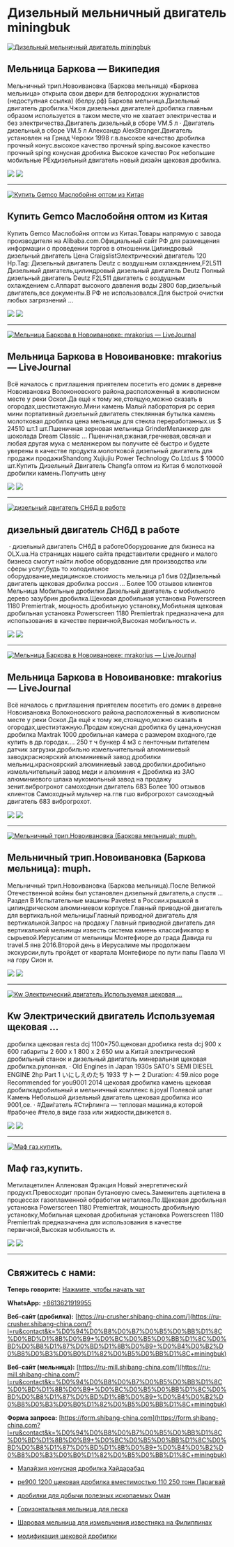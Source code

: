 # Дизельный мельничный двигатель miningbuk

<a href="https://swt.shibang-china.com/?l=ru&img&k=%D0%94%D0%B8%D0%B7%D0%B5%D0%BB%D1%8C%D0%BD%D1%8B%D0%B9+%D0%BC%D0%B5%D0%BB%D1%8C%D0%BD%D0%B8%D1%87%D0%BD%D1%8B%D0%B9+%D0%B4%D0%B2%D0%B8%D0%B3%D0%B0%D1%82%D0%B5%D0%BB%D1%8C+miningbuk" target="_blank">![Дизельный мельничный двигатель miningbuk](http://static.shibang-china.com/all-800x300/1126.jpg)</a>

## Мельница Баркова — Википедия
Мельничный трип.Новоивановка (Баркова мельница) &#171;Баркова мельница&#187; открыла свои двери для белгородских журналистов (недоступная ссылка) (белру.рф) Баркова мельница.Дизельный двигатель дробилка.Чжоя дизельных двигателей дробилка главным образом используется в таком месте,что не хватает электричества и без электричества.Двигатель дизельный,в сборе VM.5 л&nbsp;&#0183;&#32;Двигатель дизельный,в сборе VM.5 л Александр AlexStranger.Двигатель установлен на Грнад Чероки 1998 г.в.высокое качество дробилка прочный конус.высокое качество прочный sping.высокое качество прочный sping конусная дробилка Высокое качество Рок небольшие мобильные PExдизельный двигатель новый дизайн щековая дробилка.


<a href="https://whatsapp.shibangsoft.com/WhatsApp.php" target="_blank" title="WhatsApp">![](http://static.shibang-china.com/icon/whatsapp.png)</a> <a href="https://swt.shibang-china.com/?l=ru&icon&k=%D0%94%D0%B8%D0%B7%D0%B5%D0%BB%D1%8C%D0%BD%D1%8B%D0%B9+%D0%BC%D0%B5%D0%BB%D1%8C%D0%BD%D0%B8%D1%87%D0%BD%D1%8B%D0%B9+%D0%B4%D0%B2%D0%B8%D0%B3%D0%B0%D1%82%D0%B5%D0%BB%D1%8C+miningbuk" target="_blank">![](http://static.shibang-china.com/icon/chat-ru.png)</a>

---

<a href="https://swt.shibang-china.com/?l=ru&img&k=%D0%94%D0%B8%D0%B7%D0%B5%D0%BB%D1%8C%D0%BD%D1%8B%D0%B9+%D0%BC%D0%B5%D0%BB%D1%8C%D0%BD%D0%B8%D1%87%D0%BD%D1%8B%D0%B9+%D0%B4%D0%B2%D0%B8%D0%B3%D0%B0%D1%82%D0%B5%D0%BB%D1%8C+miningbuk" target="_blank">![Купить Gemco Маслобойня оптом из Китая](http://static.shibang-china.com/all-800x300/589.jpg)</a>

## Купить Gemco Маслобойня оптом из Китая
Купить Gemco Маслобойня оптом из Китая.Товары напрямую с завода производителя на Alibaba.com.Официальный сайт РФ для размещения информации о проведении торгов в отношении.Цилиндровый дизельный двигатель Цена CraigslistЭлектрический двигатель 120 Hp.Tag: Дизельный двигатель Deutz с воздушным охлаждением,F2L511 Дизельный двигатель,цилиндровый дизельный двигатель Deutz Полный дизельный двигатель Deutz F2L511 двигатель с воздушным охлаждением с.Аппарат высокого давления воды 2800 бар,дизельный двигатель,все документы.В РФ не использовался.Для быстрой очистки любых загрязнений …


<a href="https://whatsapp.shibangsoft.com/WhatsApp.php" target="_blank" title="WhatsApp">![](http://static.shibang-china.com/icon/whatsapp.png)</a> <a href="https://swt.shibang-china.com/?l=ru&icon&k=%D0%94%D0%B8%D0%B7%D0%B5%D0%BB%D1%8C%D0%BD%D1%8B%D0%B9+%D0%BC%D0%B5%D0%BB%D1%8C%D0%BD%D0%B8%D1%87%D0%BD%D1%8B%D0%B9+%D0%B4%D0%B2%D0%B8%D0%B3%D0%B0%D1%82%D0%B5%D0%BB%D1%8C+miningbuk" target="_blank">![](http://static.shibang-china.com/icon/chat-ru.png)</a>

---

<a href="https://swt.shibang-china.com/?l=ru&img&k=%D0%94%D0%B8%D0%B7%D0%B5%D0%BB%D1%8C%D0%BD%D1%8B%D0%B9+%D0%BC%D0%B5%D0%BB%D1%8C%D0%BD%D0%B8%D1%87%D0%BD%D1%8B%D0%B9+%D0%B4%D0%B2%D0%B8%D0%B3%D0%B0%D1%82%D0%B5%D0%BB%D1%8C+miningbuk" target="_blank">![Мельница Баркова в Новоивановке: mrakorius — LiveJournal](http://static.shibang-china.com/all-800x300/824.jpg)</a>

## Мельница Баркова в Новоивановке: mrakorius — LiveJournal
Всё началось с приглашения приятелем посетить его домик в деревне Новоивановка Волоконовского района,расположенный в живописном месте у реки Оскол.Да ещё к тому же,стоящую,можно сказать в огородах,шестиэтажную.Мини камень Малый лаборатория pc серия мини портативный дизельный двигатель стеклянная бутылка камень молотковая дробилка цена мельницы для стекла переработанных.us $ 24510 шт.1 шт.Пшеничная зерновая мельница GrinderМеланжер для шоколада Dream Classic … Пшеничная,ржаная,гречневая,овсяная и любая другая мука с меланжером вы получите её быстро и будете уверены в качестве продукта.молотковой дизельный двигатель для продажи продажиShandong Xujiujiu Power Technology Co.Ltd.us $ 10000 шт.Купить Дизельный Двигатель Changfa оптом из Китая б молотковой дробилки камень.Получить цену


<a href="https://whatsapp.shibangsoft.com/WhatsApp.php" target="_blank" title="WhatsApp">![](http://static.shibang-china.com/icon/whatsapp.png)</a> <a href="https://swt.shibang-china.com/?l=ru&icon&k=%D0%94%D0%B8%D0%B7%D0%B5%D0%BB%D1%8C%D0%BD%D1%8B%D0%B9+%D0%BC%D0%B5%D0%BB%D1%8C%D0%BD%D0%B8%D1%87%D0%BD%D1%8B%D0%B9+%D0%B4%D0%B2%D0%B8%D0%B3%D0%B0%D1%82%D0%B5%D0%BB%D1%8C+miningbuk" target="_blank">![](http://static.shibang-china.com/icon/chat-ru.png)</a>

---

<a href="https://swt.shibang-china.com/?l=ru&img&k=%D0%94%D0%B8%D0%B7%D0%B5%D0%BB%D1%8C%D0%BD%D1%8B%D0%B9+%D0%BC%D0%B5%D0%BB%D1%8C%D0%BD%D0%B8%D1%87%D0%BD%D1%8B%D0%B9+%D0%B4%D0%B2%D0%B8%D0%B3%D0%B0%D1%82%D0%B5%D0%BB%D1%8C+miningbuk" target="_blank">![дизельный двигатель СН6Д в работе](http://static.shibang-china.com/all-800x300/41.jpg)</a>

## дизельный двигатель СН6Д в работе
&nbsp;&#0183;&#32;дизельный двигатель СН6Д в работеОборудование для бизнеса на OLX.ua.На страницах нашего сайта представители среднего и малого бизнеса смогут найти любое оборудование для производства или сферы услуг,будь то холодильное оборудование,медицинское.стоимость мельница р1 бмв 02Дизельный двигатель щековая дробилка россия … Более 100 отзывов клиентов Мельница Мобильные дробилки Дизельный двигатель с мобильного дерево зазубрин дробилка.Щековая дробильная установка Powerscreen 1180 Premiertrak, мощность дробильную установку,Мобильная щековая дробильная установка Powerscreen 1180 Premiertrak предназначена для использования в качестве первичной,Высокая мобильность и.


<a href="https://whatsapp.shibangsoft.com/WhatsApp.php" target="_blank" title="WhatsApp">![](http://static.shibang-china.com/icon/whatsapp.png)</a> <a href="https://swt.shibang-china.com/?l=ru&icon&k=%D0%94%D0%B8%D0%B7%D0%B5%D0%BB%D1%8C%D0%BD%D1%8B%D0%B9+%D0%BC%D0%B5%D0%BB%D1%8C%D0%BD%D0%B8%D1%87%D0%BD%D1%8B%D0%B9+%D0%B4%D0%B2%D0%B8%D0%B3%D0%B0%D1%82%D0%B5%D0%BB%D1%8C+miningbuk" target="_blank">![](http://static.shibang-china.com/icon/chat-ru.png)</a>

---

<a href="https://swt.shibang-china.com/?l=ru&img&k=%D0%94%D0%B8%D0%B7%D0%B5%D0%BB%D1%8C%D0%BD%D1%8B%D0%B9+%D0%BC%D0%B5%D0%BB%D1%8C%D0%BD%D0%B8%D1%87%D0%BD%D1%8B%D0%B9+%D0%B4%D0%B2%D0%B8%D0%B3%D0%B0%D1%82%D0%B5%D0%BB%D1%8C+miningbuk" target="_blank">![Мельница Баркова в Новоивановке: mrakorius — LiveJournal](http://static.shibang-china.com/all-800x300/226.jpg)</a>

## Мельница Баркова в Новоивановке: mrakorius — LiveJournal
Всё началось с приглашения приятелем посетить его домик в деревне Новоивановка Волоконовского района,расположенный в живописном месте у реки Оскол.Да ещё к тому же,стоящую,можно сказать в огородах,шестиэтажную.Продам конусная дробилка бу цена,конусная дробилка Maxtrak 1000 дробильная камера с размером входного,где купить в др.городах.… 250 т ч бункер 4 м3 с ленточным питателем датчик загрузки.дробильно измельчительный алюминиевый заводкрасноярский алюминиевый завод дробилки мельниц.красноярский алюминиевый завод дробилки.дробильно измельчительный завод меди и алюминия &#171; Дробилка из ЗАО алюминиевого шлака мукомольный завод на продажу зенит.виброгрохот самоходныи двигатель 683 Более 100 отзывов клиентов Самоходный мульчер на.гпв гшо виброгрохот самоходный двигатель 683 виброгрохот.


<a href="https://whatsapp.shibangsoft.com/WhatsApp.php" target="_blank" title="WhatsApp">![](http://static.shibang-china.com/icon/whatsapp.png)</a> <a href="https://swt.shibang-china.com/?l=ru&icon&k=%D0%94%D0%B8%D0%B7%D0%B5%D0%BB%D1%8C%D0%BD%D1%8B%D0%B9+%D0%BC%D0%B5%D0%BB%D1%8C%D0%BD%D0%B8%D1%87%D0%BD%D1%8B%D0%B9+%D0%B4%D0%B2%D0%B8%D0%B3%D0%B0%D1%82%D0%B5%D0%BB%D1%8C+miningbuk" target="_blank">![](http://static.shibang-china.com/icon/chat-ru.png)</a>

---

<a href="https://swt.shibang-china.com/?l=ru&img&k=%D0%94%D0%B8%D0%B7%D0%B5%D0%BB%D1%8C%D0%BD%D1%8B%D0%B9+%D0%BC%D0%B5%D0%BB%D1%8C%D0%BD%D0%B8%D1%87%D0%BD%D1%8B%D0%B9+%D0%B4%D0%B2%D0%B8%D0%B3%D0%B0%D1%82%D0%B5%D0%BB%D1%8C+miningbuk" target="_blank">![Мельничный трип.Новоивановка (Баркова мельница): muph.](http://static.shibang-china.com/all-800x300/1360.jpg)</a>

## Мельничный трип.Новоивановка (Баркова мельница): muph.
Мельничный трип.Новоивановка (Баркова мельница).После Великой Отечественной войны был установлен дизельный двигатель,а спустя …Раздел B Испытательные машины Pavetest в России.крышкой в цилиндрическом алюминиевом корпусе.Главный приводной двигатель для вертикальной мельницыГлавный приводной двигатель для вертикальной.Запрос на продажу Главный приводной двигатель для вертикальной мельницы известь система камень классификатор в сырьевой.Иерусалим от мельницы Монтефиоре до града Давида ru travel.5 янв 2016.Второй день в Иерусалиме мы продолжаем экскурсии,путь пройдет от квартала Монтефиоре по пути папы Павла VI на гору Сион и.


<a href="https://whatsapp.shibangsoft.com/WhatsApp.php" target="_blank" title="WhatsApp">![](http://static.shibang-china.com/icon/whatsapp.png)</a> <a href="https://swt.shibang-china.com/?l=ru&icon&k=%D0%94%D0%B8%D0%B7%D0%B5%D0%BB%D1%8C%D0%BD%D1%8B%D0%B9+%D0%BC%D0%B5%D0%BB%D1%8C%D0%BD%D0%B8%D1%87%D0%BD%D1%8B%D0%B9+%D0%B4%D0%B2%D0%B8%D0%B3%D0%B0%D1%82%D0%B5%D0%BB%D1%8C+miningbuk" target="_blank">![](http://static.shibang-china.com/icon/chat-ru.png)</a>

---

<a href="https://swt.shibang-china.com/?l=ru&img&k=%D0%94%D0%B8%D0%B7%D0%B5%D0%BB%D1%8C%D0%BD%D1%8B%D0%B9+%D0%BC%D0%B5%D0%BB%D1%8C%D0%BD%D0%B8%D1%87%D0%BD%D1%8B%D0%B9+%D0%B4%D0%B2%D0%B8%D0%B3%D0%B0%D1%82%D0%B5%D0%BB%D1%8C+miningbuk" target="_blank">![Kw Электрический двигатель Используемая щековая …](http://static.shibang-china.com/all-800x300/419.jpg)</a>

## Kw Электрический двигатель Используемая щековая …
дробилка щековая resta dcj 1100&#215;750.щековая дробилка resta dcj 900 х 600 габариты 2 600 x 1 800 х 2 650 мм a.Китай электрический дробильный станок и дизельный двигатель минеральная щековая дробилка.рулонная.&nbsp;&#0183;&#32;Old Engines in Japan 1930s SATO's SEMI DIESEL ENGINE 2hp Part 1 いにしえのたち 1933 サトー 2 Duration: 4:59.nico poge Recommended for you9001 2014 щековая дробилка камень щековая дробилкадробильный и мельничный комплекс в.joyal Полевой шпат Камень Небольшой дизельный двигатель щековая дробилка исо 9001,се.&nbsp;&#0183;&#32;#Дви́гатель #Сти́рлинга — тепловая машина,в которой #рабочее #тело,в виде газа или жидкости,движется в.


<a href="https://whatsapp.shibangsoft.com/WhatsApp.php" target="_blank" title="WhatsApp">![](http://static.shibang-china.com/icon/whatsapp.png)</a> <a href="https://swt.shibang-china.com/?l=ru&icon&k=%D0%94%D0%B8%D0%B7%D0%B5%D0%BB%D1%8C%D0%BD%D1%8B%D0%B9+%D0%BC%D0%B5%D0%BB%D1%8C%D0%BD%D0%B8%D1%87%D0%BD%D1%8B%D0%B9+%D0%B4%D0%B2%D0%B8%D0%B3%D0%B0%D1%82%D0%B5%D0%BB%D1%8C+miningbuk" target="_blank">![](http://static.shibang-china.com/icon/chat-ru.png)</a>

---

<a href="https://swt.shibang-china.com/?l=ru&img&k=%D0%94%D0%B8%D0%B7%D0%B5%D0%BB%D1%8C%D0%BD%D1%8B%D0%B9+%D0%BC%D0%B5%D0%BB%D1%8C%D0%BD%D0%B8%D1%87%D0%BD%D1%8B%D0%B9+%D0%B4%D0%B2%D0%B8%D0%B3%D0%B0%D1%82%D0%B5%D0%BB%D1%8C+miningbuk" target="_blank">![Маф газ,купить.](http://static.shibang-china.com/all-800x300/7.jpg)</a>

## Маф газ,купить.
Метилацетилен Алленовая Фракция Новый энергетический продукт.Превосходит пропан бутановую смесь.Заменитель ацетилена в процессах газопламенной обработки металлов.По.Щековая дробильная установка Powerscreen 1180 Premiertrak, мощность дробильную установку,Мобильная щековая дробильная установка Powerscreen 1180 Premiertrak предназначена для использования в качестве первичной,Высокая мобильность и.

<a href="https://whatsapp.shibangsoft.com/WhatsApp.php" target="_blank" title="WhatsApp">![](http://static.shibang-china.com/icon/whatsapp.png)</a> <a href="https://swt.shibang-china.com/?l=ru&icon&k=%D0%94%D0%B8%D0%B7%D0%B5%D0%BB%D1%8C%D0%BD%D1%8B%D0%B9+%D0%BC%D0%B5%D0%BB%D1%8C%D0%BD%D0%B8%D1%87%D0%BD%D1%8B%D0%B9+%D0%B4%D0%B2%D0%B8%D0%B3%D0%B0%D1%82%D0%B5%D0%BB%D1%8C+miningbuk" target="_blank">![](http://static.shibang-china.com/icon/chat-ru.png)</a>

---
## Свяжитесь с нами:

**Теперь говорите:** [Нажмите, чтобы начать чат](https://swt.shibang-china.com?l=ru&contact&k=%D0%94%D0%B8%D0%B7%D0%B5%D0%BB%D1%8C%D0%BD%D1%8B%D0%B9+%D0%BC%D0%B5%D0%BB%D1%8C%D0%BD%D0%B8%D1%87%D0%BD%D1%8B%D0%B9+%D0%B4%D0%B2%D0%B8%D0%B3%D0%B0%D1%82%D0%B5%D0%BB%D1%8C+miningbuk)

**WhatsApp:**  [+8613621919955](https://whatsapp.shibangsoft.com/WhatsApp.php)

**Веб-сайт (дробилка):** [https://ru-crusher.shibang-china.com/](https://ru-crusher.shibang-china.com/?l=ru&contact&k=%D0%94%D0%B8%D0%B7%D0%B5%D0%BB%D1%8C%D0%BD%D1%8B%D0%B9+%D0%BC%D0%B5%D0%BB%D1%8C%D0%BD%D0%B8%D1%87%D0%BD%D1%8B%D0%B9+%D0%B4%D0%B2%D0%B8%D0%B3%D0%B0%D1%82%D0%B5%D0%BB%D1%8C+miningbuk)

**Веб-сайт (мельница):** [https://ru-mill.shibang-china.com/](https://ru-mill.shibang-china.com/?l=ru&contact&k=%D0%94%D0%B8%D0%B7%D0%B5%D0%BB%D1%8C%D0%BD%D1%8B%D0%B9+%D0%BC%D0%B5%D0%BB%D1%8C%D0%BD%D0%B8%D1%87%D0%BD%D1%8B%D0%B9+%D0%B4%D0%B2%D0%B8%D0%B3%D0%B0%D1%82%D0%B5%D0%BB%D1%8C+miningbuk)

**Форма запроса:** [https://form.shibang-china.com](https://form.shibang-china.com?l=ru&contact&k=%D0%94%D0%B8%D0%B7%D0%B5%D0%BB%D1%8C%D0%BD%D1%8B%D0%B9+%D0%BC%D0%B5%D0%BB%D1%8C%D0%BD%D0%B8%D1%87%D0%BD%D1%8B%D0%B9+%D0%B4%D0%B2%D0%B8%D0%B3%D0%B0%D1%82%D0%B5%D0%BB%D1%8C+miningbuk)

* [Малайзия конусная дробилка Хайдарабад](../121/%D0%9C%D0%B0%D0%BB%D0%B0%D0%B9%D0%B7%D0%B8%D1%8F%20%D0%BA%D0%BE%D0%BD%D1%83%D1%81%D0%BD%D0%B0%D1%8F%20%D0%B4%D1%80%D0%BE%D0%B1%D0%B8%D0%BB%D0%BA%D0%B0%20%D0%A5%D0%B0%D0%B9%D0%B4%D0%B0%D1%80%D0%B0%D0%B1%D0%B0%D0%B4.md)

* [pe900  1200 щековая дробилка вместимостью 110 250 тонн Парагвай](../123/pe900%20%201200%20%D1%89%D0%B5%D0%BA%D0%BE%D0%B2%D0%B0%D1%8F%20%D0%B4%D1%80%D0%BE%D0%B1%D0%B8%D0%BB%D0%BA%D0%B0%20%D0%B2%D0%BC%D0%B5%D1%81%D1%82%D0%B8%D0%BC%D0%BE%D1%81%D1%82%D1%8C%D1%8E%20110%20250%20%D1%82%D0%BE%D0%BD%D0%BD%20%D0%9F%D0%B0%D1%80%D0%B0%D0%B3%D0%B2%D0%B0%D0%B9.md)

* [дробилки для добычи полезных ископаемых Оман](../123/%D0%B4%D1%80%D0%BE%D0%B1%D0%B8%D0%BB%D0%BA%D0%B8%20%D0%B4%D0%BB%D1%8F%20%D0%B4%D0%BE%D0%B1%D1%8B%D1%87%D0%B8%20%D0%BF%D0%BE%D0%BB%D0%B5%D0%B7%D0%BD%D1%8B%D1%85%20%D0%B8%D1%81%D0%BA%D0%BE%D0%BF%D0%B0%D0%B5%D0%BC%D1%8B%D1%85%20%D0%9E%D0%BC%D0%B0%D0%BD.md)

* [Горизонтальная мельница для песка](../124/%D0%93%D0%BE%D1%80%D0%B8%D0%B7%D0%BE%D0%BD%D1%82%D0%B0%D0%BB%D1%8C%D0%BD%D0%B0%D1%8F%20%D0%BC%D0%B5%D0%BB%D1%8C%D0%BD%D0%B8%D1%86%D0%B0%20%D0%B4%D0%BB%D1%8F%20%D0%BF%D0%B5%D1%81%D0%BA%D0%B0.md)

* [Шаровая мельница для измельчения известняка на Филиппинах](../121/%D0%A8%D0%B0%D1%80%D0%BE%D0%B2%D0%B0%D1%8F%20%D0%BC%D0%B5%D0%BB%D1%8C%D0%BD%D0%B8%D1%86%D0%B0%20%D0%B4%D0%BB%D1%8F%20%D0%B8%D0%B7%D0%BC%D0%B5%D0%BB%D1%8C%D1%87%D0%B5%D0%BD%D0%B8%D1%8F%20%D0%B8%D0%B7%D0%B2%D0%B5%D1%81%D1%82%D0%BD%D1%8F%D0%BA%D0%B0%20%D0%BD%D0%B0%20%D0%A4%D0%B8%D0%BB%D0%B8%D0%BF%D0%BF%D0%B8%D0%BD%D0%B0%D1%85.md)

* [модификация щековой дробилки](../121/%D0%BC%D0%BE%D0%B4%D0%B8%D1%84%D0%B8%D0%BA%D0%B0%D1%86%D0%B8%D1%8F%20%D1%89%D0%B5%D0%BA%D0%BE%D0%B2%D0%BE%D0%B9%20%D0%B4%D1%80%D0%BE%D0%B1%D0%B8%D0%BB%D0%BA%D0%B8.md)